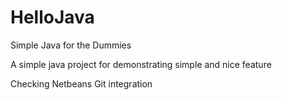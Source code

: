 # HelloJava
Simple Java for the Dummies

A simple java project for demonstrating simple and nice feature

Checking  Netbeans Git integration